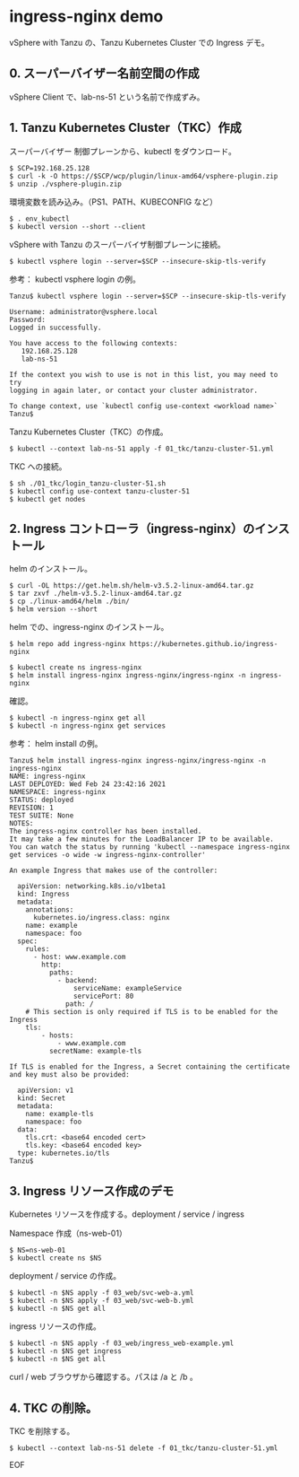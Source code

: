 # ingress-nginx demo

vSphere with Tanzu の、Tanzu Kubernetes Cluster での Ingress デモ。

## 0. スーパーバイザー名前空間の作成

vSphere Client で、lab-ns-51 という名前で作成ずみ。


## 1. Tanzu Kubernetes Cluster（TKC）作成

スーパーバイザー 制御プレーンから、kubectl をダウンロード。

```
$ SCP=192.168.25.128
$ curl -k -O https://$SCP/wcp/plugin/linux-amd64/vsphere-plugin.zip
$ unzip ./vsphere-plugin.zip
```

環境変数を読み込み。（PS1、PATH、KUBECONFIG など）

```
$ . env_kubectl
$ kubectl version --short --client
```

vSphere with Tanzu のスーパーバイザ制御プレーンに接続。

```
$ kubectl vsphere login --server=$SCP --insecure-skip-tls-verify
```

参考： kubectl vsphere login の例。

```
Tanzu$ kubectl vsphere login --server=$SCP --insecure-skip-tls-verify

Username: administrator@vsphere.local
Password:
Logged in successfully.

You have access to the following contexts:
   192.168.25.128
   lab-ns-51

If the context you wish to use is not in this list, you may need to try
logging in again later, or contact your cluster administrator.

To change context, use `kubectl config use-context <workload name>`
Tanzu$
```

Tanzu Kubernetes Cluster（TKC）の作成。

```
$ kubectl --context lab-ns-51 apply -f 01_tkc/tanzu-cluster-51.yml
```

TKC への接続。

```
$ sh ./01_tkc/login_tanzu-cluster-51.sh
$ kubectl config use-context tanzu-cluster-51
$ kubectl get nodes
```

## 2. Ingress コントローラ（ingress-nginx）のインストール

helm のインストール。

```
$ curl -OL https://get.helm.sh/helm-v3.5.2-linux-amd64.tar.gz
$ tar zxvf ./helm-v3.5.2-linux-amd64.tar.gz
$ cp ./linux-amd64/helm ./bin/
$ helm version --short
```

helm での、ingress-nginx のインストール。

```
$ helm repo add ingress-nginx https://kubernetes.github.io/ingress-nginx

$ kubectl create ns ingress-nginx
$ helm install ingress-nginx ingress-nginx/ingress-nginx -n ingress-nginx
```

確認。

```
$ kubectl -n ingress-nginx get all
$ kubectl -n ingress-nginx get services
```

参考： helm install の例。

```
Tanzu$ helm install ingress-nginx ingress-nginx/ingress-nginx -n ingress-nginx
NAME: ingress-nginx
LAST DEPLOYED: Wed Feb 24 23:42:16 2021
NAMESPACE: ingress-nginx
STATUS: deployed
REVISION: 1
TEST SUITE: None
NOTES:
The ingress-nginx controller has been installed.
It may take a few minutes for the LoadBalancer IP to be available.
You can watch the status by running 'kubectl --namespace ingress-nginx get services -o wide -w ingress-nginx-controller'

An example Ingress that makes use of the controller:

  apiVersion: networking.k8s.io/v1beta1
  kind: Ingress
  metadata:
    annotations:
      kubernetes.io/ingress.class: nginx
    name: example
    namespace: foo
  spec:
    rules:
      - host: www.example.com
        http:
          paths:
            - backend:
                serviceName: exampleService
                servicePort: 80
              path: /
    # This section is only required if TLS is to be enabled for the Ingress
    tls:
        - hosts:
            - www.example.com
          secretName: example-tls

If TLS is enabled for the Ingress, a Secret containing the certificate and key must also be provided:

  apiVersion: v1
  kind: Secret
  metadata:
    name: example-tls
    namespace: foo
  data:
    tls.crt: <base64 encoded cert>
    tls.key: <base64 encoded key>
  type: kubernetes.io/tls
Tanzu$
```

## 3. Ingress リソース作成のデモ

Kubernetes リソースを作成する。deployment / service / ingress

Namespace 作成（ns-web-01）

```
$ NS=ns-web-01
$ kubectl create ns $NS
```

deployment / service の作成。

```
$ kubectl -n $NS apply -f 03_web/svc-web-a.yml
$ kubectl -n $NS apply -f 03_web/svc-web-b.yml
$ kubectl -n $NS get all
```

ingress リソースの作成。

```
$ kubectl -n $NS apply -f 03_web/ingress_web-example.yml
$ kubectl -n $NS get ingress
$ kubectl -n $NS get all
```

curl / web ブラウザから確認する。パスは /a と /b 。

## 4. TKC の削除。

TKC を削除する。

```
$ kubectl --context lab-ns-51 delete -f 01_tkc/tanzu-cluster-51.yml
```

EOF
